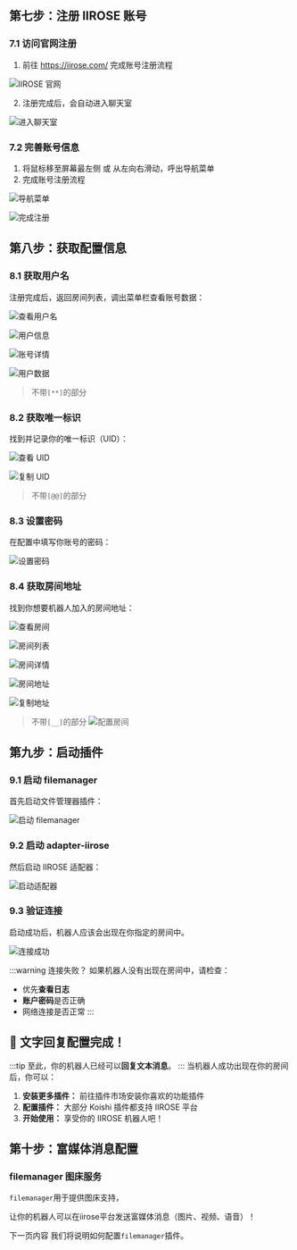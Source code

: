 ## 第七步：注册 IIROSE 账号

### 7.1 访问官网注册

1. 前往 https://iirose.com/ 完成账号注册流程

![IIROSE 官网](./../../public/assets/start/9195fc6d-0403-4df3-ae12-7c081c00150f.png)

2. 注册完成后，会自动进入聊天室

![进入聊天室](./../../public/assets/start/e868a30c-7222-4bdc-b389-c3b4eec3f0e4.png)

### 7.2 完善账号信息

1. 将鼠标移至屏幕最左侧 或 从左向右滑动，呼出导航菜单
2. 完成账号注册流程

![导航菜单](./../../public/assets/start/fb15a550-b662-415c-89b3-969063e4840d.png)

![完成注册](./../../public/assets/start/66afb4ef-3c44-46fe-b821-824ea523ba3f.png)

## 第八步：获取配置信息

### 8.1 获取用户名

注册完成后，返回房间列表，调出菜单栏查看账号数据：

![查看用户名](./../../public/assets/start/3872f47a-27fa-431b-a589-4b1d8a4f0b99.png)

![用户信息](./../../public/assets/start/5c6267e4-6726-454a-b904-8951408c0550.png)

![账号详情](./../../public/assets/start/248037d0-4ae6-4881-88b8-a12e8f173baa.png)

![用户数据](./../../public/assets/start/bdd2164b-1dc6-4fe3-8feb-7c6ed8acb504.png)

> 不带`[**]`的部分

### 8.2 获取唯一标识

找到并记录你的唯一标识（UID）：

![查看 UID](./../../public/assets/start/81e3a033-f45a-4a46-ad03-d2807cee5310.png)

![复制 UID](./../../public/assets/start/83641deb-1269-45ab-b7e5-8dcbadcf730d.png)

> 不带`[@@]`的部分

### 8.3 设置密码

在配置中填写你账号的密码：

![设置密码](./../../public/assets/start/7c5c9e2a-9c5a-49d2-a953-83816acd1a33.png)

### 8.4 获取房间地址

找到你想要机器人加入的房间地址：

![查看房间](./../../public/assets/start/e360b85c-429e-4509-b105-b6fa0bbe5538.png)

![房间列表](./../../public/assets/start/3e58afa2-c683-454e-97b3-98cf64955d9d.png)

![房间详情](./../../public/assets/start/7cbd8f92-475f-42eb-9890-b4550966f327.png)

![房间地址](./../../public/assets/start/6e744935-1fc2-421e-a74c-5fcd11b1aadf.png)

![复制地址](./../../public/assets/start/d5afc876-30ea-4cbe-82e5-60d6ed42ce0f.png)
> 不带`[__]`的部分
![配置房间](./../../public/assets/start/28e90fb6-f129-4d4c-bbea-459259bb5e20.png)

## 第九步：启动插件

### 9.1 启动 filemanager

首先启动文件管理器插件：

![启动 filemanager](./../../public/assets/start/af3c3cdd-1dbf-458c-9104-3a7d5b46c612.png)

### 9.2 启动 adapter-iirose

然后启动 IIROSE 适配器：

![启动适配器](./../../public/assets/start/e2c1195a-3d03-4822-b9ac-02dca4daeeb6.png)

### 9.3 验证连接

启动成功后，机器人应该会出现在你指定的房间中。


![连接成功](./../../public/assets/start/28597275-0eb9-4c13-aebd-6b4fb83f9a13.png)

:::warning 连接失败？
如果机器人没有出现在房间中，请检查：
- 优先**查看日志**
- **账户密码**是否正确
- 网络连接是否正常
:::


## 🎉 文字回复配置完成！

:::tip
至此，你的机器人已经可以**回复文本消息**。
:::
当机器人成功出现在你的房间后，你可以：

1. **安装更多插件：** 前往插件市场安装你喜欢的功能插件
2. **配置插件：** 大部分 Koishi 插件都支持 IIROSE 平台
3. **开始使用：** 享受你的 IIROSE 机器人吧！


## 第十步：富媒体消息配置
### filemanager 图床服务

`filemanager`用于提供图床支持，

让你的机器人可以在iirose平台发送富媒体消息（图片、视频、语音）！

下一页内容 我们将说明如何配置`filemanager`插件。

